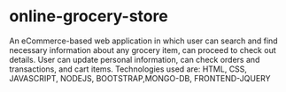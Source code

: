 # online-grocery-store
An eCommerce-based web application in which user can search and find  necessary information about any grocery item, can proceed to check out  details. User can update personal information, can check orders and  transactions, and cart items.
Technologies used are:
HTML, CSS, JAVASCRIPT, NODEJS, BOOTSTRAP,MONGO-DB, FRONTEND-JQUERY
